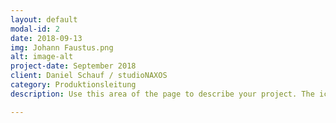 ```yaml
---
layout: default
modal-id: 2
date: 2018-09-13
img: Johann Faustus.png
alt: image-alt
project-date: September 2018
client: Daniel Schauf / studioNAXOS
category: Produktionsleitung
description: Use this area of the page to describe your project. The icon above is part of a free icon set by <a href="https://sellfy.com/p/8Q9P/jV3VZ/">Flat Icons</a>. On their website, you can download their free set with 16 icons, or you can purchase the entire set with 146 icons for only $12!

---
```

